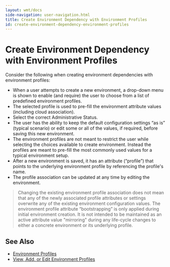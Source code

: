 ```yaml
---
layout: wmt/docs
side-navigation: user-navigation.html
title: Create Environment Dependency with Environment Profiles
id: create-environment-dependency-environment-profiles
---
```


# Create Environment Dependency with Environment Profiles

Consider the following when creating environment dependencies with environment profiles:


* When a user attempts to create a new environment, a drop-down menu is shown to enable (and require) the user to choose from a list of predefined environment profiles.
* The selected profile is used to pre-fill the environment attribute values (including cloud association).
* Select the correct Administrative Status.
* The user has the ability to keep the default configuration settings “as is” (typical scenario) or edit some or all of the values, if required, before saving this new environment.
* The environment profiles are not meant to restrict the user while selecting the choices available to create environment. Instead the profiles are meant to pre-fill the most commonly used values for a typical environment setup.
* After a new environment is saved, it has an attribute (“profile”) that points to the underlying environment profile by referencing the profile's name.
* The profile association can be updated at any time by editing the environment.  

> Changing the existing environment profile association does not mean that any of the newly associated profile attributes or settings overwrite any of the existing environment configuration values. The environment profile attribute “bootstrapping” is only applied during initial environment creation. It is not intended to be maintained as an active attribute value "mirroring" during any life-cycle changes to either a concrete environment or its underlying profile.

## See Also

* <a href="/user/account/environment-profiles.html">Environment Profiles</a>
* <a href="/user/transition/create-an-environment.html">View, Add, or Edit Environment Profiles</a>
